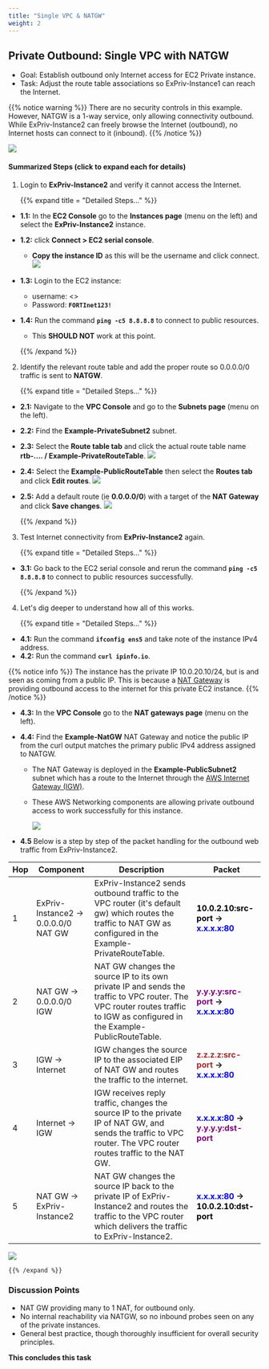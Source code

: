 ```yaml
---
title: "Single VPC & NATGW"
weight: 2
---
```



## Private Outbound: Single VPC with NATGW 
- Goal: Establish outbound only Internet access for EC2 Private instance.
- Task: Adjust the route table associations so ExPriv-Instance1 can reach the Internet.

{{% notice warning %}} 
There are no security controls in this example. However, NATGW is a 1-way service, only allowing connectivity outbound.  While ExPriv-Instance2 can freely browse the Internet (outbound), no Internet hosts can connect to it (inbound).
{{% /notice %}}

![](image-vpc-example.png)

#### Summarized Steps (click to expand each for details)

1. Login to **ExPriv-Instance2** and verify it cannot access the Internet.

    {{% expand title = "Detailed Steps..." %}}

- **1.1:** In the **EC2 Console** go to the **Instances page** (menu on the left) and select the **ExPriv-Instance2** instance.
- **1.2:** click **Connect > EC2 serial console**.
    - **Copy the instance ID** as this will be the username and click connect.
  ![](image-t1-4.png)
- **1.3:** Login to the EC2 instance:
    - username: <<copied Instance ID from above>>
    - Password: **`FORTInet123!`**
- **1.4:** Run the command **`ping -c5 8.8.8.8`** to connect to public resources.
  - This **SHOULD NOT** work at this point.

   {{% /expand %}}

2. Identify the relevant route table and add the proper route so 0.0.0.0/0 traffic is sent to **NATGW**.

    {{% expand title = "Detailed Steps..." %}}

- **2.1:** Navigate to the **VPC Console** and go to the **Subnets page** (menu on the left).
- **2.2:** Find the **Example-PrivateSubnet2** subnet.
- **2.3:** Select the **Route table tab** and click the actual route table name **rtb-.... / Example-PrivateRouteTable**.
  ![](image-t2-1.png)
- **2.4:** Select the **Example-PublicRouteTable** then select the **Routes tab** and click **Edit routes**.
  ![](image-t2-2.png)
- **2.5:** Add a default route (ie **0.0.0.0/0**) with a target of the **NAT Gateway** and click **Save changes**.
  ![](image-t2-3.png)

    {{% /expand %}}

3. Test Internet connectivity from **ExPriv-Instance2** again.

    {{% expand title = "Detailed Steps..." %}}

- **3.1:** Go back to the EC2 serial console and rerun the command **`ping -c5 8.8.8.8`** to connect to public resources successfully. 

   {{% /expand %}}

4. Let's dig deeper to understand how all of this works. 

    {{% expand title = "Detailed Steps..." %}}
	
- **4.1:** Run the command **`ifconfig ens5`** and take note of the instance IPv4 address. 
- **4.2:** Run the command **`curl ipinfo.io`**.

{{% notice info %}}
The instance has the private IP 10.0.20.10/24, but is and seen as coming from a public IP. This is because a [NAT Gateway](https://docs.aws.amazon.com/vpc/latest/userguide/vpc-nat-gateway.html) is providing outbound access to the internet for this private EC2 instance.
{{% /notice %}}

- **4.3:** In the **VPC Console** go to the **NAT gateways page** (menu on the left). 
- **4.4:** Find the **Example-NatGW** NAT Gateway and notice the public IP from the curl output matches the primary public IPv4 address assigned to NATGW. 
  - The NAT Gateway is deployed in the **Example-PublicSubnet2** subnet which has a route to the Internet through the [AWS Internet Gateway (IGW)](https://docs.aws.amazon.com/vpc/latest/userguide/VPC_Internet_Gateway.html).
  - These AWS Networking components are allowing private outbound access to work successfully for this instance.

    ![](image-t2-4.png)

- **4.5** Below is a step by step of the packet handling for the outbound web traffic from ExPriv-Instance2.

Hop | Component | Description | Packet |
---|---|---|---|
1 | ExPriv-Instance2 -> 0.0.0.0/0 NAT GW | ExPriv-Instance2 sends outbound traffic to the VPC router (it's default gw) which routes the traffic to NAT GW as configured in the Example-PrivateRouteTable. | **<span style="color:black">10.0.2.10:src-port</span> -> <span style="color:blue">x.x.x.x:80</span>** |
2 | NAT GW -> 0.0.0.0/0 IGW | NAT GW changes the source IP to its own private IP and sends the traffic to VPC router. The VPC router routes traffic to IGW as configured in the Example-PublicRouteTable. | **<span style="color:purple">y.y.y.y:src-port</span> -> <span style="color:blue">x.x.x.x:80</span>** |
3 | IGW -> Internet | IGW changes the source IP to the associated EIP of NAT GW and routes the traffic to the internet. | **<span style="color:brown">z.z.z.z:src-port</span> -> <span style="color:blue">x.x.x.x:80</span>** |
4 | Internet -> IGW | IGW receives reply traffic, changes the source IP to the private IP of NAT GW, and sends the traffic to VPC router. The VPC router routes traffic to the NAT GW. | **<span style="color:blue">x.x.x.x:80</span> -> <span style="color:purple">y.y.y.y:dst-port</span>** |
5 | NAT GW -> ExPriv-Instance2 | NAT GW changes the source IP back to the private IP of ExPriv-Instance2 and routes the traffic to the VPC router which delivers the traffic to ExPriv-Instance2. | **<span style="color:blue">x.x.x.x:80</span> -> <span style="color:black">10.0.2.10:dst-port</span>** |

  ![](image-t2-5.png)

    {{% /expand %}}

### Discussion Points
- NAT GW providing many to 1 NAT, for outbound only.
- No internal reachability via NATGW, so no inbound probes seen on any of the private instances.
- General best practice, though thoroughly insufficient for overall security principles.
  
**This concludes this task**
